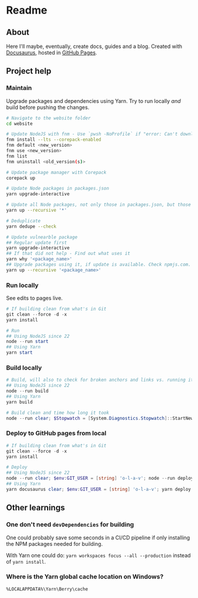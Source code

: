 # Readme

## About

Here I'll maybe, eventually, create docs, guides and a blog. Created with [Docusaurus](https://docusaurus.io/), hosted in [GitHub Pages](https://pages.github.com/).

## Project help

### Maintain

Upgrade packages and dependencies using Yarn. Try to run locally _and_ build before pushing the changes.

```bash
# Navigate to the website folder
cd website

# Update NodeJS with fnm - Use `pwsh -NoProfile` if "error: Can't download the requested binary: Access is denied. (os error 5)"
fnm install --lts --corepack-enabled
fnm default <new_version>
fnm use <new_version>
fnm list
fnm uninstall <old_version(s)>

# Update package manager with Corepack
corepack up

# Update Node packages in packages.json
yarn upgrade-interactive

# Update all Node packages, not only those in packages.json, but those in yarn.lock too
yarn up --recursive '*'

# Deduplicate
yarn dedupe --check

# Update vulnearble package
## Regular update first
yarn upgrade-interactive
## If that did not help - Find out what uses it
yarn why '<package_name>'
## Upgrade packages using it, if update is available. Check npmjs.com.
yarn up --recursive '<package_name>'
```

### Run locally

See edits to pages live.

```powershell
# If building clean from what's in Git
git clean --force -d -x
yarn install

# Run
## Using NodeJS since 22
node --run start
## Using Yarn
yarn start
```

### Build locally

```powershell
# Build, will also to check for broken anchors and links vs. running it locally
## Using NodeJS since 22
node --run build
## Using Yarn
yarn build

# Build clean and time how long it took
node --run clear; $Stopwatch = [System.Diagnostics.Stopwatch]::StartNew(); node --run build; $Stopwatch.Stop(); $Stopwatch.Elapsed.ToString()
```

### Deploy to GitHub pages from local

```powershell
# If building clean from what's in Git
git clean --force -d -x
yarn install

# Deploy
## Using NodeJS since 22
node --run clear; $env:GIT_USER = [string] 'o-l-a-v'; node --run deploy
## Using Yarn
yarn docusaurus clear; $env:GIT_USER = [string] 'o-l-a-v'; yarn deploy
```

## Other learnings

### One don't need `devDependencies` for building

One could probably save some seconds in a CI/CD pipeline if only installing the NPM packages needed for building.

With Yarn one could do: `yarn workspaces focus --all --production` instead of `yarn install`.

### Where is the Yarn global cache location on Windows?

`%LOCALAPPDATA%\Yarn\Berry\cache`
